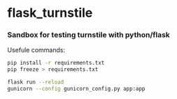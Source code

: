 # flask_turnstile

### Sandbox for testing turnstile with python/flask


Usefule commands:

```bash
pip install -r requirements.txt
pip freeze > requirements.txt

flask run --reload
gunicorn --config gunicorn_config.py app:app
```
